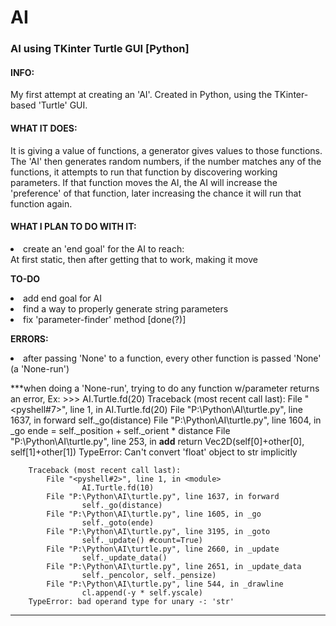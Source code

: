 # AI
<h3>AI using TKinter Turtle GUI [Python]</h3>

<h4>INFO:</h4>
My first attempt at creating an 'AI'. Created in Python, using the TKinter-based 'Turtle' GUI.

<h4>WHAT IT DOES:</h4>
It is giving a value of functions, a generator gives values to those functions.
The 'AI' then generates random numbers, if the number matches any of the functions, it attempts to run that function by discovering working parameters. If that function moves the AI, the AI will increase the 'preference' of that function, later increasing the chance it will run that function again.

<h4>WHAT I PLAN TO DO WITH IT:</h4>
<li>create an 'end goal' for the AI to reach:<br>
    At first static, then after getting that to work, making it move

<b>TO-DO</b>
<li>add end goal for AI
<li>find a way to properly generate string parameters
<li>fix 'parameter-finder' method [done(?)]

<b>ERRORS:</b>
<li>after passing 'None' to a function, every other function is passed 'None' (a 'None-run')

***when doing a 'None-run', trying to do any function w/parameter returns an error,
	Ex:
	>>> AI.Turtle.fd(20)
		Traceback (most recent call last):
  			File "<pyshell#7>", line 1, in <module>
    				AI.Turtle.fd(20)
  			File "P:\Python\AI\turtle.py", line 1637, in forward
    				self._go(distance)
  			File "P:\Python\AI\turtle.py", line 1604, in _go
    				ende = self._position + self._orient * distance
  			File "P:\Python\AI\turtle.py", line 253, in __add__
    				return Vec2D(self[0]+other[0], self[1]+other[1])
		TypeError: Can't convert 'float' object to str implicitly

		Traceback (most recent call last):
  			File "<pyshell#2>", line 1, in <module>
    				AI.Turtle.fd(10)
  			File "P:\Python\AI\turtle.py", line 1637, in forward
    				self._go(distance)
  			File "P:\Python\AI\turtle.py", line 1605, in _go
    				self._goto(ende)
 			File "P:\Python\AI\turtle.py", line 3195, in _goto
    				self._update() #count=True)
  			File "P:\Python\AI\turtle.py", line 2660, in _update
    				self._update_data()
  			File "P:\Python\AI\turtle.py", line 2651, in _update_data
    				self._pencolor, self._pensize)
  			File "P:\Python\AI\turtle.py", line 544, in _drawline
    				cl.append(-y * self.yscale)
		TypeError: bad operand type for unary -: 'str'

***